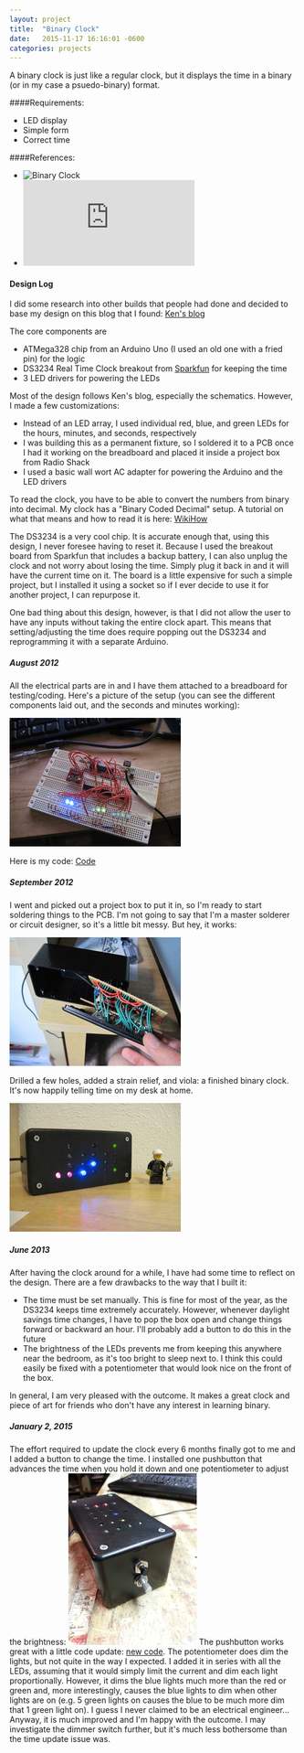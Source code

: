 ```yaml
---
layout: project
title:  "Binary Clock"
date:   2015-11-17 16:16:01 -0600
categories: projects
---
```


A binary clock is just like a regular clock, but it displays the time in a binary (or in my case a psuedo-binary) format.

####Requirements:

* LED display
* Simple form
* Correct time

####References:

* ![Binary Clock](http://en.wikipedia.org/wiki/Binary_clock)
* ![Ken\'s Blog](http://blog.thelifeofkenneth.com/2010_02_01_archive.html)


#### Design Log
I did some research into other builds that people had done and decided to base my design on this blog that I found: <a href="http://blog.thelifeofkenneth.com/2010_02_01_archive.html">Ken\'s blog</a>

The core components are

* ATMega328 chip from an Arduino Uno (I used an old one with a fried pin) for the logic
* DS3234 Real Time Clock breakout from <a href=https://www.sparkfun.com/products/10160>Sparkfun</a> for keeping the time
* 3 LED drivers for powering the LEDs

Most of the design follows Ken's blog, especially the schematics. However, I made a few customizations:

* Instead of an LED array, I used individual red, blue, and green LEDs for the hours, minutes, and seconds, respectively
* I was building this as a permanent fixture, so I soldered it to a PCB once I had it working on the breadboard and placed it inside a project box from Radio Shack
* I used a basic wall wort AC adapter for powering the Arduino and the LED drivers

To read the clock, you have to be able to convert the numbers from binary into decimal. My clock has a "Binary Coded Decimal" setup. A tutorial on what that means and how to read it is here: <a href="http://www.wikihow.com/Read-a-Binary-Clock">WikiHow</a>

The DS3234 is a very cool chip. It is accurate enough that, using this design, I never foresee having to reset it. Because I used the breakout board from Sparkfun that includes a backup battery, I can also unplug the clock and not worry about losing the time. Simply plug it back in and it will have the current time on it. The board is a little expensive for such a simple project, but I installed it using a socket so if I ever decide to use it for another project, I can repurpose it.

One bad thing about this design, however, is that I did not allow the user to have any inputs without taking the entire clock apart. This means that setting/adjusting the time does require popping out the DS3234 and reprogramming it with a separate Arduino.

##### August 2012
All the electrical parts are in and I have them attached to a breadboard for testing/coding. Here's a picture of the setup (you can see the different components laid out, and the seconds and minutes working):

<img src=pictures/Clock_Breadboard.jpg>

Here is my code: <a href=/resources/Clock_Run.ino>Code</a>

##### September 2012
I went and picked out a project box to put it in, so I'm ready to start soldering things to the PCB. I'm not going to say that I'm a master solderer or circuit designer, so it's a little bit messy. But hey, it works:

<img src=pictures/Clock_Guts.jpg>

Drilled a few holes, added a strain relief, and viola: a finished binary clock. It's now happily telling time on my desk at home.

<img src=pictures/Clock_Final.jpg>

##### June 2013
After having the clock around for a while, I have had some time to reflect on the design. There are a few drawbacks to the way that I built it:

* The time must be set manually. This is fine for most of the year, as the DS3234 keeps time extremely accurately. However, whenever daylight savings time changes, I have to pop the box open and change things forward or backward an hour. I'll probably add a button to do this in the future
* The brightness of the LEDs prevents me from keeping this anywhere near the bedroom, as it's too bright to sleep next to. I think this could easily be fixed with a potentiometer that would look nice on the front of the box.

In general, I am very pleased with the outcome. It makes a great clock and piece of art for friends who don't have any interest in learning binary.

##### January 2, 2015

The effort required to update the clock every 6 months finally got to me and I added a button to change the time. I installed one pushbutton that advances the time when you hold it down and one potentiometer to adjust the brightness:
<img src="pictures/ClockButtons.png">
The pushbutton works great with a little code update: <a href="resources/Clock_Run_Update.ino">new code</a>. The potentiometer does dim the lights, but not quite in the way I expected. I added it in series with all the LEDs, assuming that it would simply limit the current and dim each light proportionally. However, it dims the blue lights much more than the red or green and, more interestingly, causes the blue lights to dim when other lights are on (e.g. 5 green lights on causes the blue to be much more dim that 1 green light on). I guess I never claimed to be an electrical engineer...
Anyway, it is much improved and I'm happy with the outcome. I may investigate the dimmer switch further, but it's much less bothersome than the time update issue was.
